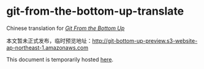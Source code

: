 # git-from-the-bottom-up-translate
Chinese translation for *[Git From the Bottom Up](https://jwiegley.github.io/git-from-the-bottom-up/)*

本文暂未正式发布，临时预览地址：http://git-bottom-up-preview.s3-website-ap-northeast-1.amazonaws.com

This document is temporarily hosted [here](http://git-bottom-up-preview.s3-website-ap-northeast-1.amazonaws.com).
